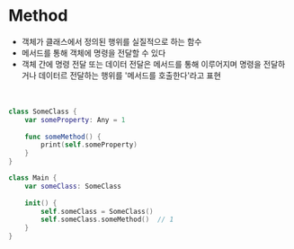 # Method
- 객체가 클래스에서 정의된 행위를 실질적으로 하는 함수
- 메서드를 통해 객체에 명령을 전달할 수 있다
- 객체 간에 명령 전달 또는 데이터 전달은 메서드를 통해 이루어지며 명령을 전달하거나 데이터르 전달하는 행위를 '메서드를 호출한다'라고 표현
<br><br><br>

```swift
class SomeClass {
    var someProperty: Any = 1
  
    func someMethod() {
        print(self.someProperty)
    }
}

class Main {
    var someClass: SomeClass
  
    init() {
        self.someClass = SomeClass()
        self.someClass.someMethod()  // 1
    }
}
```
